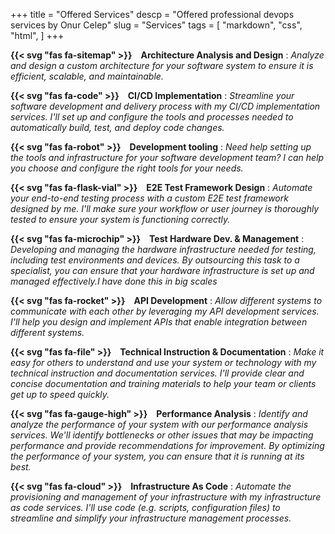 +++
title = "Offered Services"
descp = "Offered professional devops services by Onur Celep"
slug = "Services"
tags = [
    "markdown",
    "css",
    "html",
]
+++

__{{< svg "fas fa-sitemap" >}}&emsp;Architecture Analysis and Design__
: _Analyze and design a custom architecture for your software system to ensure it is efficient, scalable, and maintainable._

__{{< svg "fas fa-code" >}}&emsp;CI/CD Implementation__
: _Streamline your software development and delivery process with my CI/CD implementation services. I'll set up and configure the tools and processes needed to automatically build, test, and deploy code changes._

__{{< svg "fas fa-robot" >}}&emsp;Development tooling__
: _Need help setting up the tools and infrastructure for your software development team? I can help you choose and configure the right tools for your needs._

__{{< svg "fas fa-flask-vial" >}}&emsp;E2E Test Framework Design__
: _Automate your end-to-end testing process with a custom E2E test framework designed by me. I'll make sure your workflow or user journey is thoroughly tested to ensure your system is functioning correctly._

__{{< svg "fas fa-microchip" >}}&emsp;Test Hardware Dev. & Management__
: _Developing and managing the hardware infrastructure needed for testing, including test environments and devices. By outsourcing this task to a specialist, you can ensure that your hardware infrastructure is set up and managed effectively.I have done this in big scales_

__{{< svg "fas fa-rocket" >}}&emsp;API Development__
: _Allow different systems to communicate with each other by leveraging my API development services. I'll help you design and implement APIs that enable integration between different systems._

__{{< svg "fas fa-file" >}}&emsp;Technical Instruction & Documentation__ 
: _Make it easy for others to understand and use your system or technology with my technical instruction and documentation services. I'll provide clear and concise documentation and training materials to help your team or clients get up to speed quickly._

__{{< svg "fas fa-gauge-high" >}}&emsp;Performance Analysis__
: _Identify and analyze the performance of your system with our performance analysis services. We'll identify bottlenecks or other issues that may be impacting performance and provide recommendations for improvement. By optimizing the performance of your system, you can ensure that it is running at its best._

__{{< svg "fas fa-cloud" >}}&emsp;Infrastructure As Code__
: _Automate the provisioning and management of your infrastructure with my infrastructure as code services. I'll use code (e.g. scripts, configuration files) to streamline and simplify your infrastructure management processes._
